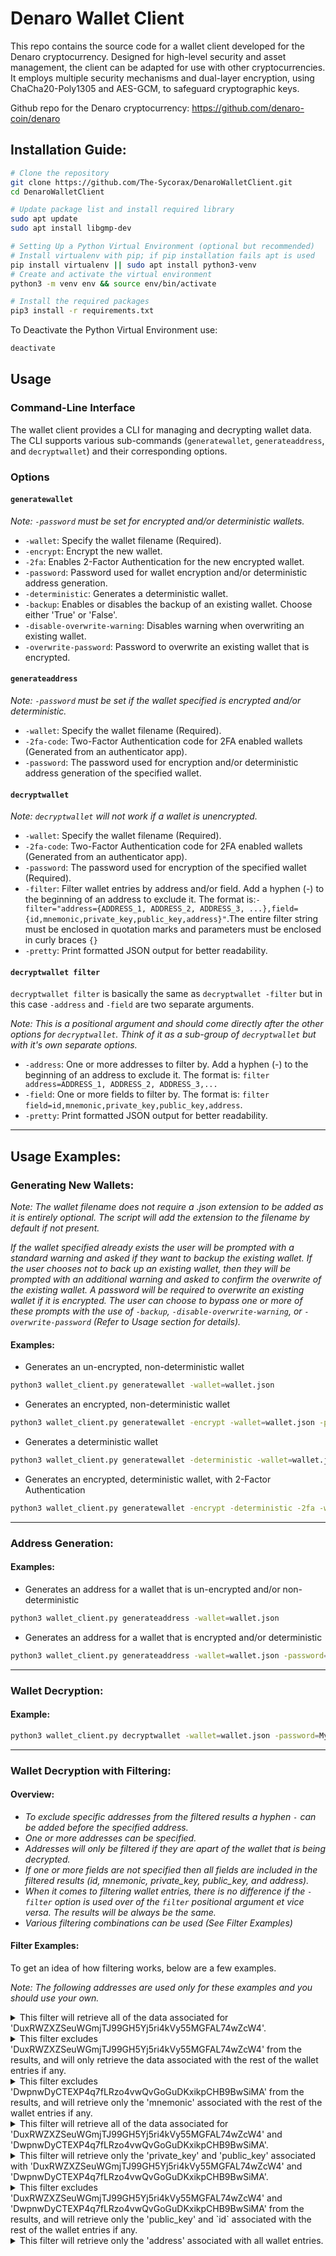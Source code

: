 # Denaro Wallet Client
This repo contains the source code for a wallet client developed for the Denaro cryptocurrency. Designed for high-level security and asset management, the client can be adapted for use with other cryptocurrencies. It employs multiple security mechanisms and dual-layer encryption, using ChaCha20-Poly1305 and AES-GCM, to safeguard cryptographic keys.

Github repo for the Denaro cryptocurrency: https://github.com/denaro-coin/denaro

## Installation Guide:
```bash
# Clone the repository
git clone https://github.com/The-Sycorax/DenaroWalletClient.git
cd DenaroWalletClient

# Update package list and install required library
sudo apt update
sudo apt install libgmp-dev

# Setting Up a Python Virtual Environment (optional but recommended)
# Install virtualenv with pip; if pip installation fails apt is used
pip install virtualenv || sudo apt install python3-venv
# Create and activate the virtual environment
python3 -m venv env && source env/bin/activate 

# Install the required packages
pip3 install -r requirements.txt
```

To Deactivate the Python Virtual Environment use:
```bash
deactivate
```
## Usage
### Command-Line Interface

The wallet client provides a CLI for managing and decrypting wallet data. 
The CLI supports various sub-commands (`generatewallet`, `generateaddress`, and `decryptwallet`) and their corresponding options.

### Options
#### `generatewallet`
*Note: `-password` must be set for encrypted and/or deterministic wallets.*
- `-wallet`: Specify the wallet filename (Required).
- `-encrypt`: Encrypt the new wallet.
- `-2fa`: Enables 2-Factor Authentication for the new encrypted wallet.
- `-password`: Password used for wallet encryption and/or deterministic address generation.
- `-deterministic`: Generates a deterministic wallet.
- `-backup`: Enables or disables the backup of an existing wallet. Choose either 'True' or 'False'.
- `-disable-overwrite-warning`: Disables warning when overwriting an existing wallet.
- `-overwrite-password`: Password to overwrite an existing wallet that is encrypted.
  
#### `generateaddress`
*Note: `-password` must be set if the wallet specified is encrypted and/or deterministic.*
- `-wallet`: Specify the wallet filename (Required).
- `-2fa-code`: Two-Factor Authentication code for 2FA enabled wallets (Generated from an authenticator app).
- `-password`: The password used for encryption and/or deterministic address generation of the specified wallet.

#### `decryptwallet`
*Note: `decryptwallet` will not work if a wallet is unencrypted.*
- `-wallet`: Specify the wallet filename (Required).
- `-2fa-code`: Two-Factor Authentication code for 2FA enabled wallets (Generated from an authenticator app).
- `-password`: The password used for encryption of the specified wallet (Required).
- `-filter`: Filter wallet entries by address and/or field. Add a hyphen (-) to the beginning of an address to exclude it. 
The format is:`-filter="address={ADDRESS_1, ADDRESS_2, ADDRESS_3, ...},field={id,mnemonic,private_key,public_key,address}"`.The entire filter string must be enclosed in quotation marks and parameters must be enclosed in curly braces `{}`
- `-pretty`: Print formatted JSON output for better readability.

#### `decryptwallet filter`
`decryptwallet filter` is basically the same as `decryptwallet -filter` but in this case `-address` and `-field` are two separate arguments.

*Note: This is a positional argument and should come directly after the other options for `decryptwallet`. Think of it as a sub-group of `decryptwallet` but with it's own separate options.*
- `-address`: One or more addresses to filter by. Add a hyphen (-) to the beginning of an address to exclude it. The format is: `filter address=ADDRESS_1, ADDRESS_2, ADDRESS_3,...`
- `-field`: One or more fields to filter by. The format is: `filter field=id,mnemonic,private_key,public_key,address`.
- `-pretty`: Print formatted JSON output for better readability.

------------
## Usage Examples:
### Generating New Wallets:
*Note: The wallet filename does not require a .json extension to be added as it is entirely optional. The script will add the extension to the filename by default if not present.*

*If the wallet specified already exists the user will be prompted with a standard warning and asked if they want to backup the existing wallet. If the user chooses not to back up an existing wallet, then they will be prompted with an additional warning and asked to confirm the overwrite of the existing wallet. A password will be required to overwrite an existing wallet if it is encrypted. The user can choose to bypass one or more of these prompts with the use of `-backup`, `-disable-overwrite-warning`, or `-overwrite-password` (Refer to Usage section for details).*

#### Examples:
- Generates an un-encrypted, non-deterministic wallet
```bash
python3 wallet_client.py generatewallet -wallet=wallet.json
```
- Generates an encrypted, non-deterministic wallet
```bash
python3 wallet_client.py generatewallet -encrypt -wallet=wallet.json -password=MySecurePassword
```
- Generates a deterministic wallet
```bash
python3 wallet_client.py generatewallet -deterministic -wallet=wallet.json -password=MySecurePassword
```
- Generates an encrypted, deterministic wallet, with 2-Factor Authentication
```bash
python3 wallet_client.py generatewallet -encrypt -deterministic -2fa -wallet=wallet.json -password=MySecurePassword
```

------------

### Address Generation:
#### Examples:
- Generates an address for a wallet that is un-encrypted and/or non-deterministic
```bash
python3 wallet_client.py generateaddress -wallet=wallet.json
```
- Generates an address for a wallet that is encrypted and/or deterministic
```bash
python3 wallet_client.py generateaddress -wallet=wallet.json -password=MySecurePassword
```

------------

### Wallet Decryption:
#### Example:
```bash
python3 wallet_client.py decryptwallet -wallet=wallet.json -password=MySecurePassword
```

------------

### Wallet Decryption with Filtering:
#### Overview:
- *To exclude specific addresses from the filtered results a hyphen `-` can be added before the specified address.*
- *One or more addresses can be specified.*
- *Addresses will only be filtered if they are apart of the wallet that is being decrypted.*
- *If one or more fields are not specified then all fields are included in the filtered results (id, 
mnemonic, private_key, public_key, and address).*
- *When it comes to filtering wallet entries, there is no difference if the `-filter` option is used over of the `filter` positional argument et vice versa. The results will be always be the same.*
- *Various filtering combinations can be used (See Filter Examples)*

#### Filter Examples:
To get an idea of how filtering works, below are a few examples.

*Note: The following addresses are used only for these examples and you should use your own.*

<details>
<summary>This filter will retrieve all of the data associated for 'DuxRWZXZSeuWGmjTJ99GH5Yj5ri4kVy55MGFAL74wZcW4'.</summary>
  
```bash
python3 wallet_client.py decryptwallet -wallet=wallet.json -password=MySecurePassword -filter="address={DuxRWZXZSeuWGmjTJ99GH5Yj5ri4kVy55MGFAL74wZcW4}"
```
</details>
<details>
<summary>This filter excludes 'DuxRWZXZSeuWGmjTJ99GH5Yj5ri4kVy55MGFAL74wZcW4' from the results, and will only retrieve the data associated with the rest of the wallet entries if any.</summary>
  
```bash
python3 wallet_client.py decryptwallet -wallet=wallet.json -password=MySecurePassword -filter="address={-DuxRWZXZSeuWGmjTJ99GH5Yj5ri4kVy55MGFAL74wZcW4}"
```
</details>
<details>
<summary>This filter excludes 'DwpnwDyCTEXP4q7fLRzo4vwQvGoGuDKxikpCHB9BwSiMA' from the results, and will retrieve only the 'mnemonic' associated with the rest of the wallet entries if any.</summary>

```bash
python3 wallet_client.py decryptwallet -wallet=wallet.json -password=MySecurePassword filter -address=-DwpnwDyCTEXP4q7fLRzo4vwQvGoGuDKxikpCHB9BwSiMA -field=mnemonic
```
</details>
<details>
<summary>This filter will retrieve all of the data associated for 'DuxRWZXZSeuWGmjTJ99GH5Yj5ri4kVy55MGFAL74wZcW4' and 'DwpnwDyCTEXP4q7fLRzo4vwQvGoGuDKxikpCHB9BwSiMA'.</summary>

```bash
python3 wallet_client.py decryptwallet -wallet=wallet.json -password=MySecurePassword -filter="address={DuxRWZXZSeuWGmjTJ99GH5Yj5ri4kVy55MGFAL74wZcW4,DwpnwDyCTEXP4q7fLRzo4vwQvGoGuDKxikpCHB9BwSiMA}"
```
</details>
<details>
<summary>This filter will retrieve only the 'private_key' and 'public_key' associated with 'DuxRWZXZSeuWGmjTJ99GH5Yj5ri4kVy55MGFAL74wZcW4' and 'DwpnwDyCTEXP4q7fLRzo4vwQvGoGuDKxikpCHB9BwSiMA'.</summary>
  
```bash
python3 wallet_client.py decryptwallet -wallet=wallet.json -password=MySecurePassword -filter="address={DuxRWZXZSeuWGmjTJ99GH5Yj5ri4kVy55MGFAL74wZcW4,DwpnwDyCTEXP4q7fLRzo4vwQvGoGuDKxikpCHB9BwSiMA},field={private_key,public_key}"
```
</details>
<details>
<summary>This filter excludes 'DuxRWZXZSeuWGmjTJ99GH5Yj5ri4kVy55MGFAL74wZcW4' and 'DwpnwDyCTEXP4q7fLRzo4vwQvGoGuDKxikpCHB9BwSiMA' from the results, and will retrieve only the 'public_key' and `id` associated with the rest of the wallet entries if any.</summary>

```bash
python3 wallet_client.py decryptwallet -wallet=wallet.json -password=MySecurePassword filter -address=-DuxRWZXZSeuWGmjTJ99GH5Yj5ri4kVy55MGFAL74wZcW4,-DwpnwDyCTEXP4q7fLRzo4vwQvGoGuDKxikpCHB9BwSiMA -field=public_key,id
```
</details>
<details>
<summary>This filter will retrieve only the 'address' associated with all wallet entries.</summary>
  
```bash
python3 wallet_client.py decryptwallet -wallet=wallet.json -password=MySecurePassword filter -field=address
```
</details>
